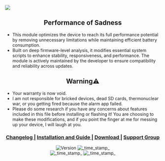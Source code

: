 <img src="https://raw.githubusercontent.com/AkasTKzume69Performance-of-Sadness/master/assert/beluga.png" />

<h2 align="center">Performance of Sadness</h2>

- This module optimizes the device to reach its full performance potential by removing unnecessary limitations while maintaining efficient battery consumption.
- Built on deep firmware-level analysis, it modifies essential system scripts to enhance stability, responsiveness, and performance. The module is actively maintained by the developer to ensure compatibility and reliability across updates. 

<h2 align="center">Warning⚠️
</h2>

- Your warranty is now void.
- I am not responsible for bricked devices, dead SD cards, thermonuclear war, or you getting fired because the alarm app failed.
- Please do some research if you have any concerns about features included in this file before installing or flashing it! You are choosing to make these modifications, and if you point the finger at me for messing up your device, I will laugh at you.
<div align="center">
  <h3>
    <a href="https://github.com/AkasTKzume69/Beluga-Magisk-Module-Realme-3-3i/blob/master/changelog.md">
      Changelog
    </a>
    <span> | </span>
    <a href="https://github.com/AkasTKzume69/Beluga-Magisk-Module-Realme-3-3i/blob/master/installation.md">
      Installation and Guide
    </a>
    <span> | </span>
    <a href="https://sourceforge.net/projects/akastkzume-files/files/Beluga%20Magisk%20Module%20Realme%203-3i/">
      Download
    </a>
    <span> | </span>
    <a href="https://t.me/belugarealme3official">
      Support Group
    </a>
  </h3>
</div>

<div align="center">
  <!-- Latest Version -->
    <img src="https://img.shields.io/badge/Latest Version-V1-green.svg?longCache=true&style=For-The-Badge"
      alt="Version" />
  <!-- Last Updated -->
    <img src="https://img.shields.io/badge/Last Updated-October 17, 2025-blue.svg?longCache=true&style=For-The-Badge"
      alt="_time_stamp_" />
      <div align="center">
  <!-- Min Magisk -->
    <img src="https://img.shields.io/badge/MinMagisk-20.4-red.svg?longCache=true&style=flat-square"
      alt="_time_stamp_" />
  <!-- Min KSU -->
    <img src="https://img.shields.io/badge/MinKernelSU-0.6.6-red.svg?longCache=true&style=flat-square"
      alt="_time_stamp_" />
</div>
